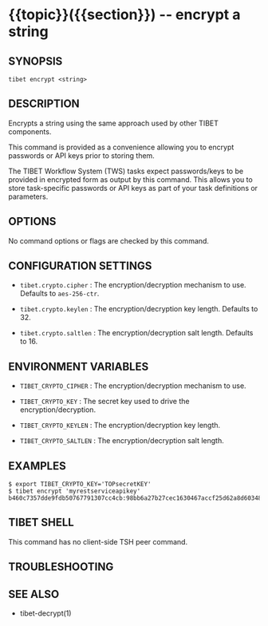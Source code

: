 {{topic}}({{section}}) -- encrypt a string
=============================================

## SYNOPSIS

`tibet encrypt <string>`

## DESCRIPTION

Encrypts a string using the same approach used by other TIBET components.

This command is provided as a convenience allowing you to encrypt passwords or
API keys prior to storing them.

The TIBET Workflow System (TWS) tasks expect passwords/keys to be provided in
encrypted form as output by this command. This allows you to store task-specific
passwords or API keys as part of your task definitions or parameters.

## OPTIONS

No command options or flags are checked by this command.

## CONFIGURATION SETTINGS

  * `tibet.crypto.cipher` :
    The encryption/decryption mechanism to use. Defaults to `aes-256-ctr`.

  * `tibet.crypto.keylen` :
    The encryption/decryption key length. Defaults to 32.

  * `tibet.crypto.saltlen` :
    The encryption/decryption salt length. Defaults to 16.

## ENVIRONMENT VARIABLES

  * `TIBET_CRYPTO_CIPHER` :
    The encryption/decryption mechanism to use.

  * `TIBET_CRYPTO_KEY` :
    The secret key used to drive the encryption/decryption.

  * `TIBET_CRYPTO_KEYLEN` :
    The encryption/decryption key length.

  * `TIBET_CRYPTO_SALTLEN` :
    The encryption/decryption salt length.

## EXAMPLES

    $ export TIBET_CRYPTO_KEY='TOPsecretKEY'
    $ tibet encrypt 'myrestserviceapikey'
    b460c7357dde9fdb50767791307cc4cb:98bb6a27b27cec1630467accf25d62a8d60348

## TIBET SHELL

This command has no client-side TSH peer command.

## TROUBLESHOOTING


## SEE ALSO

  * tibet-decrypt(1)
